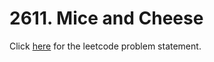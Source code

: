 # 2611. Mice and Cheese

Click [here](https://leetcode.com/problems/mice-and-cheese/) for the leetcode problem statement.

